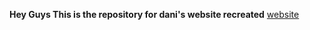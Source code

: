 **Hey Guys This is the repository for dani's website recreated**
[website](https://dani-updated.netlify.app/)